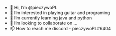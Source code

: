 - 👋 Hi, I’m @pieczywoPL
- 👀 I’m interested in playing guitar and programing
- 🌱 I’m currently learning java and python
- 💞️ I’m looking to collaborate on ...
- 📫 How to reach me discord - pieczywoPL#6404

<!---
pieczywoPL/pieczywoPL is a ✨ special ✨ repository because its `README.md` (this file) appears on your GitHub profile.
You can click the Preview link to take a look at your changes.
--->
